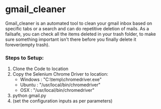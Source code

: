 # gmail_cleaner
Gmail_cleaner is an automated tool to clean your gmail inbox based on specific tabs or a search and can do repetitive deletion of mails. As a failsafe, you can check all the items deleted in your trash folder, to make sure something important isn't there before you finally delete it forever(empty trash).

### Steps to Setup:
1. Clone the Code to location
1. Copy the Selenium Chrome Driver to location:
    - Windows : "C:\\temp\\chromedriver.exe"
    - Ubuntu : "/usr/local/bin/chromedriver"
    - OSX : "/usr/local/bin/chromedriver"
1. python gmail.py
1. (set the configuration inputs as per parameters)

